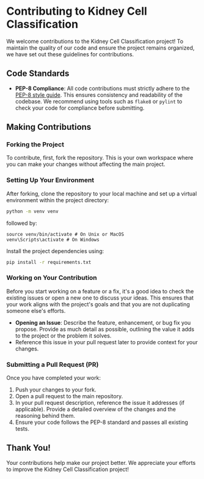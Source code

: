 # Contributing to Kidney Cell Classification

We welcome contributions to the Kidney Cell Classification project! To maintain the quality of our code and ensure the project remains organized, we have set out these guidelines for contributions.

## Code Standards

- **PEP-8 Compliance**: All code contributions must strictly adhere to the [PEP-8 style guide](https://pep8.org/). This ensures consistency and readability of the codebase. We recommend using tools such as `flake8` or `pylint` to check your code for compliance before submitting.

## Making Contributions

### Forking the Project
To contribute, first, fork the repository. This is your own workspace where you can make your changes without affecting the main project.

### Setting Up Your Environment
After forking, clone the repository to your local machine and set up a virtual environment within the project directory:

```bash
python -m venv venv
```
followed by:
```
source venv/bin/activate # On Unix or MacOS
venv\Scripts\activate # On Windows
```

Install the project dependencies using:

```bash
pip install -r requirements.txt
```


### Working on Your Contribution
Before you start working on a feature or a fix, it's a good idea to check the existing issues or open a new one to discuss your ideas. This ensures that your work aligns with the project's goals and that you are not duplicating someone else's efforts.

- **Opening an Issue**: Describe the feature, enhancement, or bug fix you propose. Provide as much detail as possible, outlining the value it adds to the project or the problem it solves.
- Reference this issue in your pull request later to provide context for your changes.

### Submitting a Pull Request (PR)
Once you have completed your work:
1. Push your changes to your fork.
2. Open a pull request to the main repository.
3. In your pull request description, reference the issue it addresses (if applicable). Provide a detailed overview of the changes and the reasoning behind them.
4. Ensure your code follows the PEP-8 standard and passes all existing tests.

## Thank You!
Your contributions help make our project better. We appreciate your efforts to improve the Kidney Cell Classification project!

